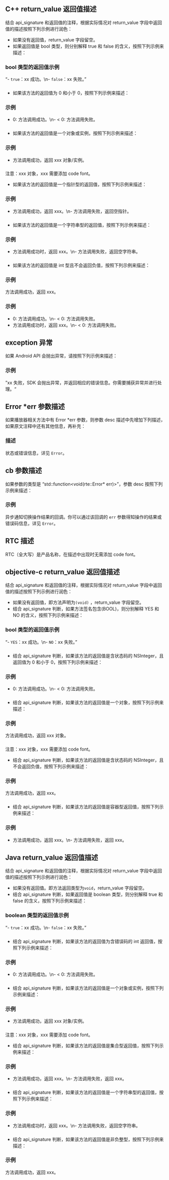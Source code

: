 ## C++ return_value 返回值描述

结合 api_signature 和返回值的注释，根据实际情况对 return_value 字段中返回值的描述按照下列示例进行润色：

-   如果没有返回值，return_value 字段留空。
-   如果返回值是 bool 类型，则分别解释 true 和 false 的含义，按照下列示例来描述：

### bool 类型的返回值示例

“- `true`：xx 成功。\n- `false`：xx 失败。”

###

-   如果该方法的返回值为 0 和小于 0，按照下列示例来描述：

### 示例

-   0: 方法调用成功。\n- < 0: 方法调用失败。

###

-   如果该方法的返回值是一个对象或实例，按照下列示例来描述：

### 示例

-   方法调用成功，返回 xxx 对象/实例。

###

注意：xxx 对象，xxx 需要添加 code font。

-   如果该方法的返回值是一个指针型的返回值，按照下列示例来描述：

### 示例

-   方法调用成功，返回 xxx。\n- 方法调用失败，返回空指针。

###

-   如果该方法的返回值是一个字符串型的返回值，按照下列示例来描述：

### 示例

-   方法调用成功时，返回 xxx。\n- 方法调用失败，返回空字符串。

###

-   如果该方法的返回值是 int 型且不会返回负值，按照下列示例来描述：

### 示例

方法调用成功，返回 xxx。

###

### 示例

-   0: 方法调用成功。\n- < 0: 方法调用失败。
-   方法调用成功时，返回 xxx。\n- < 0: 方法调用失败。

## exception 异常

如果 Android API 会抛出异常，请按照下列示例来描述：

### 示例

”xx 失败，SDK 会抛出异常，并返回相应的错误信息。你需要捕获异常并进行处理。“

## Error \*err 参数描述

如果播放器相关方法中有 Error \*err 参数，则参数 desc 描述中先增加下列描述，如果原文注释中还有其他信息，再补充：

### 描述

状态或错误信息，详见 `Error`。

## cb 参数描述

如果参数的类型是 “std::function<void(rte::Error\* err)>”，参数 desc 按照下列示例来描述：

### 示例

异步通知切换操作结果的回调。你可以通过该回调的 `err` 参数得知操作的结果或错误码信息，详见 `Error`。

## RTC 描述

RTC（全大写）是产品名称，在描述中出现时无需添加 code font。

## objective-c return_value 返回值描述

结合 api_signature 和返回值的注释，根据实际情况对 return_value 字段中返回值的描述按照下列示例进行润色：

-   如果没有返回值，即方法声明为`(void)` ，return_value 字段留空。
-   结合 api_signature 判断，如果方法签名包含(BOOL)，则分别解释 YES 和 NO 的含义，按照下列示例来描述：

### bool 类型的返回值示例

“- `YES`：xx 成功。\n- `NO`：xx 失败。”

###

-   结合 api_signature 判断，如果该方法的返回值是含状态码的 NSInteger，且返回值为 0 和小于 0，按照下列示例来描述：

### 示例

-   0: 方法调用成功。\n- < 0: 方法调用失败。

###

-   结合 api_signature 判断，如果该方法的返回值是一个对象，按照下列示例来描述：

### 示例

方法调用成功，返回 xxx 对象。

###

注意：xxx 对象，xxx 需要添加 code font。

-   结合 api_signature 判断，如果该方法的返回值是含状态码的 NSInteger，且不会返回负值，按照下列示例来描述：

### 示例

方法调用成功，返回 xxx。

###

-   结合 api_signature 判断，如果该方法的返回值是容器型返回值，按照下列示例来描述：

### 示例

-   方法调用成功，返回 xxx。\n- 方法调用失败，返回 xxx。

###

## Java return_value 返回值描述

结合 api_signature 和返回值的注释，根据实际情况对 return_value 字段中返回值的描述按照下列示例进行润色：

-   如果没有返回值。即方法返回类型为`void`，return_value 字段留空。
-   结合 api_signature 判断，如果返回值是 boolean 类型，则分别解释 true 和 false 的含义，按照下列示例来描述：

### boolean 类型的返回值示例

“- `true`：xx 成功。\n- `false`：xx 失败。”

###

-   结合 api_signature 判断，如果该方法的返回值为含错误码的 int 返回值，按照下列示例来描述：

### 示例

-   0: 方法调用成功。\n- < 0: 方法调用失败。

###

-   结合 api_signature 判断，如果该方法的返回值是一个对象或实例，按照下列示例来描述：

### 示例

-   方法调用成功，返回 xxx 对象/实例。

###

注意：xxx 对象，xxx 需要添加 code font。

-   结合 api_signature 判断，如果该方法的返回值是集合型返回值，按照下列示例来描述：

### 示例

-   方法调用成功，返回 xxx。\n- 方法调用失败，返回 xxx。

###

-   结合 api_signature 判断，如果该方法的返回值是一个字符串型的返回值，按照下列示例来描述：

### 示例

-   方法调用成功时，返回 xxx。\n- 方法调用失败，返回空字符串。

###

-   结合 api_signature 判断，如果该方法的返回值是非负整型，按照下列示例来描述：

### 示例

方法调用成功，返回 xxx。

###
